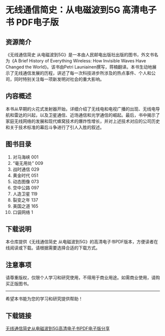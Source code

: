 # 无线通信简史：从电磁波到5G 高清电子书 PDF电子版

## 资源简介

《无线通信简史 从电磁波到5G》是一本由人民邮电出版社出版的图书，外文书名为《A Brief History of Everything Wireless: How Invisible Waves Have Changed the World》。该书由Petri Launiainen撰写，蒋楠翻译。本书生动地展示了无线通信发展的历程，讲述了每一次科技进步所涉及的热点事件、个人和公司，同时特别关注每一项新发明对社会的重大影响。

## 内容概述

本书从早期的火花式发射器开始，详细介绍了无线电和电视广播的出现、无线电导航和雷达的兴起，以及卫星通信、近场通信和光学通信的崛起。最后，书中揭示了家庭无线网络的发展和现代蜂窝技术的爆炸性增长，并对上述技术对应的公司历史和关于技术标准的幕后斗争进行了引人入胜的叙述。

## 图书目录

1. 对马海峡 001
2. “毫无用处” 009
3. 战时通信 029
4. 黄金时代 051
5. 动态图像 073
6. 空中公路 097
7. 人造卫星 119
8. 裂变之年 137
9. 美国之道 165
10. 口袋网络 1

## 下载说明

本仓库提供《无线通信简史 从电磁波到5G》的高清电子书PDF版本，方便读者在线阅读或下载。请根据需要选择合适的下载方式。

## 注意事项

请尊重版权，仅限个人学习和研究使用，不得用于商业用途。如需商业使用，请购买正版图书。

---

希望本书能为您的学习和研究提供帮助！

## 下载链接

[无线通信简史从电磁波到5G高清电子书PDF电子版分享](https://pan.quark.cn/s/1bfeca598b72)